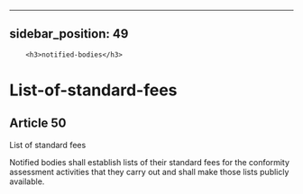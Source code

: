 
---
sidebar_position: 49
---
        <h3>notified-bodies</h3>
<h1>List-of-standard-fees</h1>
<h2>Article 50</h2>
   <p class="stitle-article-norm">List of standard fees</p>
   <p class="norm">Notified bodies shall establish lists of their 
standard fees for the conformity assessment activities that they carry 
out and shall make those lists publicly available.</p>
   <p>
      
      
   </p>
   